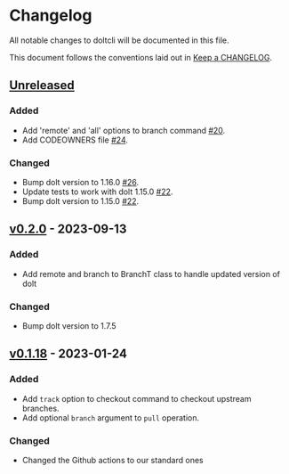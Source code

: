 # Changelog

All notable changes to doltcli will be documented in this file.

This document follows the conventions laid out in [Keep a CHANGELOG](https://keepachangelog.com/en/1.0.0/).

[//]: # "The process to update the changelog for a new release is as follows:"
[//]: # "1. Add a header for the new release with the proper formatting"
[//]: # "   with a link to the corresponding Github release."
[//]: # "2. Make a new blank section for the next unreleased features"
[//]: # "   with the 6 empty sections."
[//]: # "3. Remove the unused sections from the new release."
[//]: # "4. Update the comparison link for the unreleased header to the new tag."

## [Unreleased](https://github.com/lumicks/doltcli/compare/v0.2.0...HEAD)

### Added
- Add 'remote' and 'all' options to branch command [#20](https://github.com/lumicks/doltcli/pull/20).
- Add CODEOWNERS file [#24](https://github.com/lumicks/doltcli/pull/24).

### Changed
- Bump dolt version to 1.16.0 [#26](https://github.com/lumicks/doltcli/pull/26).
- Update tests to work with dolt 1.15.0 [#22](https://github.com/lumicks/doltcli/pull/22).
- Bump dolt version to 1.15.0 [#22](https://github.com/lumicks/doltcli/pull/22).

## [v0.2.0](https://github.com/lumicks/doltcli/releases/tag/v0.2.0) - 2023-09-13

### Added
- Add remote and branch to BranchT class to handle updated version of dolt

### Changed
- Bump dolt version to 1.7.5

## [v0.1.18](https://github.com/lumicks/doltcli/releases/tag/v0.1.18) - 2023-01-24

### Added
- Add `track` option to checkout command to checkout upstream branches.
- Add optional `branch` argument to `pull` operation.

### Changed
- Changed the Github actions to our standard ones
